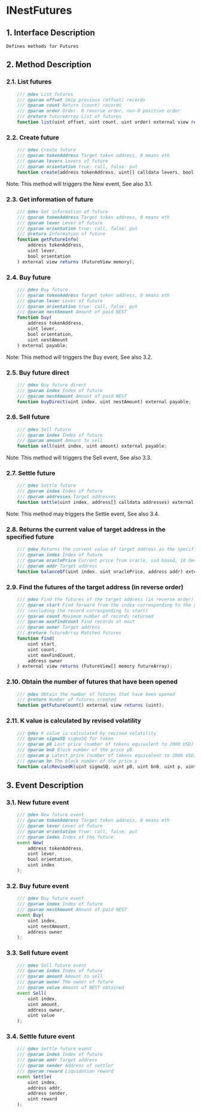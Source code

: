 # INestFutures

## 1. Interface Description
    Defines methods for Futures

## 2. Method Description

### 2.1. List futures

```javascript
    /// @dev List futures
    /// @param offset Skip previous (offset) records
    /// @param count Return (count) records
    /// @param order Order. 0 reverse order, non-0 positive order
    /// @return futureArray List of futures
    function list(uint offset, uint count, uint order) external view returns (FutureView[] memory futureArray);
```

### 2.2. Create future

```javascript
    /// @dev Create future
    /// @param tokenAddress Target token address, 0 means eth
    /// @param levers Levers of future
    /// @param orientation true: call, false: put
    function create(address tokenAddress, uint[] calldata levers, bool orientation) external;
```
Note: This method will triggers the New event, See also 3.1.

### 2.3. Get information of future

```javascript
    /// @dev Get information of future
    /// @param tokenAddress Target token address, 0 means eth
    /// @param lever Lever of future
    /// @param orientation true: call, false: put
    /// @return Information of future
    function getFutureInfo(
        address tokenAddress, 
        uint lever,
        bool orientation
    ) external view returns (FutureView memory);
```

### 2.4. Buy future

```javascript
    /// @dev Buy future
    /// @param tokenAddress Target token address, 0 means eth
    /// @param lever Lever of future
    /// @param orientation true: call, false: put
    /// @param nestAmount Amount of paid NEST
    function buy(
        address tokenAddress,
        uint lever,
        bool orientation,
        uint nestAmount
    ) external payable;
```
Note: This method will triggers the Buy event, See also 3.2.

### 2.5. Buy future direct

```javascript
    /// @dev Buy future direct
    /// @param index Index of future
    /// @param nestAmount Amount of paid NEST
    function buyDirect(uint index, uint nestAmount) external payable;
```

### 2.6. Sell future

```javascript
    /// @dev Sell future
    /// @param index Index of future
    /// @param amount Amount to sell
    function sell(uint index, uint amount) external payable;
```
Note: This method will triggers the Sell event, See also 3.3.

### 2.7. Settle future

```javascript
    /// @dev Settle future
    /// @param index Index of future
    /// @param addresses Target addresses
    function settle(uint index, address[] calldata addresses) external payable;
```
Note: This method may triggers the Settle event, See also 3.4.

### 2.8. Returns the current value of target address in the specified future

```javascript
    /// @dev Returns the current value of target address in the specified future
    /// @param index Index of future
    /// @param oraclePrice Current price from oracle, usd based, 18 decimals
    /// @param addr Target address
    function balanceOf(uint index, uint oraclePrice, address addr) external view returns (uint);
```

### 2.9. Find the futures of the target address (in reverse order)

```javascript
    /// @dev Find the futures of the target address (in reverse order)
    /// @param start Find forward from the index corresponding to the given owner address 
    /// (excluding the record corresponding to start)
    /// @param count Maximum number of records returned
    /// @param maxFindCount Find records at most
    /// @param owner Target address
    /// @return futureArray Matched futures
    function find(
        uint start, 
        uint count, 
        uint maxFindCount, 
        address owner
    ) external view returns (FutureView[] memory futureArray);
```

### 2.10. Obtain the number of futures that have been opened

```javascript
    /// @dev Obtain the number of futures that have been opened
    /// @return Number of futures created
    function getFutureCount() external view returns (uint);
```

### 2.11. K value is calculated by revised volatility

```javascript
    /// @dev K value is calculated by revised volatility
    /// @param sigmaSQ sigmaSQ for token
    /// @param p0 Last price (number of tokens equivalent to 2000 USD)
    /// @param bn0 Block number of the price p0
    /// @param p Latest price (number of tokens equivalent to 2000 USD)
    /// @param bn The block number of the price p
    function calcRevisedK(uint sigmaSQ, uint p0, uint bn0, uint p, uint bn) external view returns (uint k);

```

## 3. Event Description

### 3.1. New future event

```javascript
    /// @dev New future event
    /// @param tokenAddress Target token address, 0 means eth
    /// @param lever Lever of future
    /// @param orientation true: call, false: put
    /// @param index Index of the future
    event New(
        address tokenAddress, 
        uint lever,
        bool orientation,
        uint index
    );
```

### 3.2. Buy future event

```javascript
    /// @dev Buy future event
    /// @param index Index of future
    /// @param nestAmount Amount of paid NEST
    event Buy(
        uint index,
        uint nestAmount,
        address owner
    );
```

### 3.3. Sell future event

```javascript
    /// @dev Sell future event
    /// @param index Index of future
    /// @param amount Amount to sell
    /// @param owner The owner of future
    /// @param value Amount of NEST obtained
    event Sell(
        uint index,
        uint amount,
        address owner,
        uint value
    );
```

### 3.4. Settle future event

```javascript
    /// @dev Settle future event
    /// @param index Index of future
    /// @param addr Target address
    /// @param sender Address of settler
    /// @param reward Liquidation reward
    event Settle(
        uint index,
        address addr,
        address sender,
        uint reward
    );
```